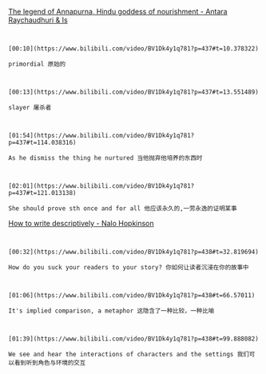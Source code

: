 [The legend of Annapurna, Hindu goddess of nourishment - Antara Raychaudhuri & Is](https://www.bilibili.com/video/BV1Dk4y1q781?p=437)

```ad-note


[00:10](https://www.bilibili.com/video/BV1Dk4y1q781?p=437#t=10.378322)

primordial 原始的

```
```ad-note


[00:13](https://www.bilibili.com/video/BV1Dk4y1q781?p=437#t=13.551489)

slayer 屠杀者

```
```ad-note


[01:54](https://www.bilibili.com/video/BV1Dk4y1q781?p=437#t=114.038316)

As he dismiss the thing he nurtured 当他抛弃他培养的东西时

```
```ad-note


[02:01](https://www.bilibili.com/video/BV1Dk4y1q781?p=437#t=121.013138)

She should prove sth once and for all 他应该永久的,一劳永逸的证明某事

```

[How to write descriptively - Nalo Hopkinson](https://www.bilibili.com/video/BV1Dk4y1q781?p=438)

```ad-note


[00:32](https://www.bilibili.com/video/BV1Dk4y1q781?p=438#t=32.819694)

How do you suck your readers to your story? 你如何让读者沉浸在你的故事中

```

```ad-note


[01:06](https://www.bilibili.com/video/BV1Dk4y1q781?p=438#t=66.57011)

It's implied comparison, a metaphor 这隐含了一种比较，一种比喻

```

```ad-note


[01:39](https://www.bilibili.com/video/BV1Dk4y1q781?p=438#t=99.888082)

We see and hear the interactions of characters and the settings 我们可以看到听到角色与环境的交互

```